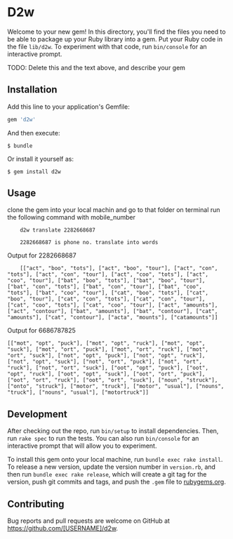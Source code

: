 # D2w

Welcome to your new gem! In this directory, you'll find the files you need to be able to package up your Ruby library into a gem. Put your Ruby code in the file `lib/d2w`. To experiment with that code, run `bin/console` for an interactive prompt.

TODO: Delete this and the text above, and describe your gem

## Installation

Add this line to your application's Gemfile:

```ruby
gem 'd2w'
```

And then execute:

    $ bundle

Or install it yourself as:

    $ gem install d2w

## Usage
clone the gem into your local machin and go to that folder
on terminal run the following command with mobile_number

        d2w translate 2282668687
        
        2282668687 is phone no. translate into words
 Output for 2282668687
        
        [["act", "boo", "tots"], ["act", "boo", "tour"], ["act", "con", "tots"], ["act", "con", "tour"], ["act", "coo", "tots"], ["act", "coo", "tour"], ["bat", "boo", "tots"], ["bat", "boo", "tour"], ["bat", "con", "tots"], ["bat", "con", "tour"], ["bat", "coo", "tots"], ["bat", "coo", "tour"], ["cat", "boo", "tots"], ["cat", "boo", "tour"], ["cat", "con", "tots"], ["cat", "con", "tour"], ["cat", "coo", "tots"], ["cat", "coo", "tour"], ["act", "amounts"], ["act", "contour"], ["bat", "amounts"], ["bat", "contour"], ["cat", "amounts"], ["cat", "contour"], ["acta", "mounts"], ["catamounts"]]

Output for 6686787825

    [["mot", "opt", "puck"], ["mot", "opt", "ruck"], ["mot", "opt", "suck"], ["mot", "ort", "puck"], ["mot", "ort", "ruck"], ["mot", "ort", "suck"], ["not", "opt", "puck"], ["not", "opt", "ruck"], ["not", "opt", "suck"], ["not", "ort", "puck"], ["not", "ort", "ruck"], ["not", "ort", "suck"], ["oot", "opt", "puck"], ["oot", "opt", "ruck"], ["oot", "opt", "suck"], ["oot", "ort", "puck"], ["oot", "ort", "ruck"], ["oot", "ort", "suck"], ["noun", "struck"], ["onto", "struck"], ["motor", "truck"], ["motor", "usual"], ["nouns", "truck"], ["nouns", "usual"], ["motortruck"]]


## Development


After checking out the repo, run `bin/setup` to install dependencies. Then, run `rake spec` to run the tests. You can also run `bin/console` for an interactive prompt that will allow you to experiment.

To install this gem onto your local machine, run `bundle exec rake install`. To release a new version, update the version number in `version.rb`, and then run `bundle exec rake release`, which will create a git tag for the version, push git commits and tags, and push the `.gem` file to [rubygems.org](https://rubygems.org).

## Contributing

Bug reports and pull requests are welcome on GitHub at https://github.com/[USERNAME]/d2w.
